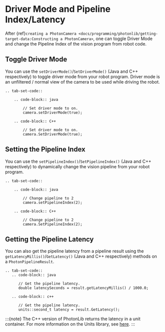 # Driver Mode and Pipeline Index/Latency

After {ref}`creating a PhotonCamera <docs/programming/photonlib/getting-target-data:Constructing a PhotonCamera>`, one can toggle Driver Mode and change the Pipeline Index of the vision program from robot code.

## Toggle Driver Mode

You can use the `setDriverMode()`/`SetDriverMode()` (Java and C++ respectively) to toggle driver mode from your robot program. Driver mode is an unfiltered / normal view of the camera to be used while driving the robot.

```{eval-rst}
.. tab-set-code::

    .. code-block:: java

        // Set driver mode to on.
        camera.setDriverMode(true);

    .. code-block:: C++

        // Set driver mode to on.
        camera.SetDriverMode(true);
```

## Setting the Pipeline Index

You can use the `setPipelineIndex()`/`SetPipelineIndex()` (Java and C++ respectively) to dynamically change the vision pipeline from your robot program.

```{eval-rst}
.. tab-set-code::

    .. code-block:: java

        // Change pipeline to 2
        camera.setPipelineIndex(2);

    .. code-block:: C++

        // Change pipeline to 2
        camera.SetPipelineIndex(2);
```

## Getting the Pipeline Latency

You can also get the pipeline latency from a pipeline result using the `getLatencyMillis()`/`GetLatency()` (Java and C++ respectively) methods on a `PhotonPipelineResult`.

```{eval-rst}
.. tab-set-code::
   .. code-block:: java

      // Get the pipeline latency.
      double latencySeconds = result.getLatencyMillis() / 1000.0;

   .. code-block:: c++

      // Get the pipeline latency.
      units::second_t latency = result.GetLatency();
```

:::{note}
The C++ version of PhotonLib returns the latency in a unit container. For more information on the Units library, see [here](https://docs.wpilib.org/en/stable/docs/software/basic-programming/cpp-units.html).
:::
